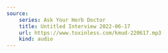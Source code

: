 ```yaml
---
source:
    series: Ask Your Herb Doctor
    title: Untitled Interview 2022-06-17
    url: https://www.toxinless.com/kmud-220617.mp3
    kind: audio
---
```

